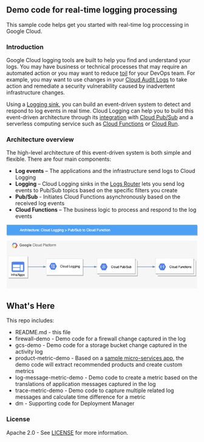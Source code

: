 
## Demo code for real-time logging processing

This sample code helps get you started with real-time log proccessing in Google Cloud.

### Introduction

Google Cloud logging tools are built to help you find and understand your logs. You may have business or technical processes that may require an automated action or you may want to reduce [toil](https://landing.google.com/sre/sre-book/chapters/eliminating-toil/) for your DevOps team. For example, you may want to use changes in your [Cloud Audit Logs](https://cloud.google.com/logging/docs/audit) to take action and remediate a security vulnerability caused by inadvertent infrastructure changes.

Using a [Logging sink](https://cloud.google.com/logging/docs/export), you can build an event-driven system to detect and respond to log events in real time. Cloud Logging can help you to build this event-driven architecture through its [integration](https://cloud.google.com/logging/docs/export/using_exported_logs#pubsub-overview) with [Cloud Pub/Sub](https://cloud.google.com/pubsub) and a serverless computing service such as [Cloud Functions](https://cloud.google.com/functions) or [Cloud Run](https://cloud.google.com/run).


### Architecture overview

The high-level architecture of this event-driven system is both simple and flexible. There are four main components:

+   **Log events** – The applications and the infrastructure send logs to Cloud Logging
+   **Logging** – Cloud Logging sinks in the [Logs Router](https://cloud.google.com/logging/docs/routing/overview) lets you send log events to Pub/Sub topics based on the specific filters you create
+   **Pub/Sub** - Initiates Cloud Functions asynchronously based on the received log events
+   **Cloud Functions**  – The business logic to process and respond to the log events

![image](./realtime-log-processing.png)

What's Here
-----------

This repo includes:

* README.md - this file
* firewall-demo - Demo code for a firewall change captured in the log
* gcs-demo - Demo code for a storage bucket change captured in the activity log
* product-metric-demo - Based on a [sample micro-services app](https://github.com/GoogleCloudPlatform/microservices-demo), the demo code will extract recommended products and create custom metrics
* log-message-metric-demo - Demo code to create a metric based on the translations of application messages captured in the log
* trace-metric-demo - Demo code to capture multiple related log messages and calculate time difference for a metric
* dm - Supporting code for Deployment Manager

### License

Apache 2.0 - See [LICENSE](LICENSE) for more information.